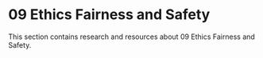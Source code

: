 # 09 Ethics Fairness and Safety

This section contains research and resources about 09 Ethics Fairness and Safety.